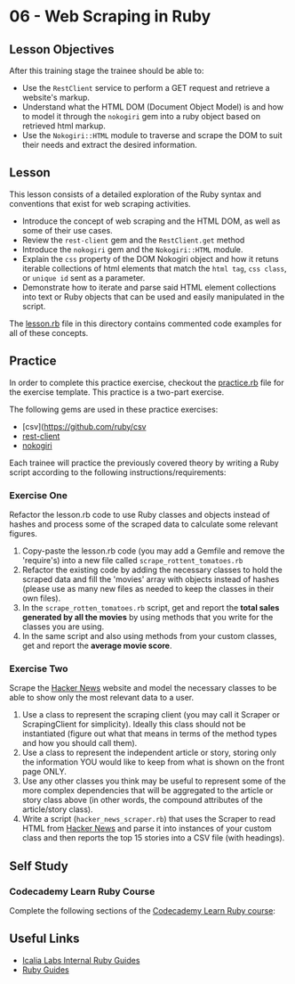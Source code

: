 # 06 - Web Scraping in Ruby

## Lesson Objectives

After this training stage the trainee should be able to:

+ Use the `RestClient` service to perform a GET request and retrieve a website's markup.
+ Understand what the HTML DOM (Document Object Model) is and how to model it through the `nokogiri` gem into a ruby object based on retrieved html markup.
+ Use the `Nokogiri::HTML` module to traverse and scrape the DOM to suit their needs and extract the desired information.

## Lesson

This lesson consists of a detailed exploration of the Ruby syntax and conventions that exist for web scraping activities.

+ Introduce the concept of web scraping and the HTML DOM, as well as some of their use cases.
+ Review the `rest-client` gem and the `RestClient.get` method
+ Introduce the `nokogiri` gem and the `Nokogiri::HTML` module.
+ Explain the  `css` property of the DOM Nokogiri object and how it retuns iterable collections of html elements that match the `html tag`, `css class`, or `unique id` sent as a parameter.
+ Demonstrate how to iterate and parse said HTML element collections into text or Ruby objects that can be used and easily manipulated in the script.

The [lesson.rb](/lesson.rb) file in this directory contains commented code examples for all of these concepts.

## Practice

In order to complete this practice exercise, checkout the [practice.rb](/practice.rb) file for the exercise template. This practice is a two-part exercise.

The following gems are used in these practice exercises:

+ [csv](https://github.com/ruby/csv
+ [rest-client](https://github.com/rest-client/rest-client)
+ [nokogiri](https://github.com/sparklemotion/nokogiri)

Each trainee will practice the previously covered theory by writing a Ruby script according to the following instructions/requirements:

### Exercise One

Refactor the lesson.rb code to use Ruby classes and objects instead of hashes and process some
of the scraped data to calculate some relevant figures.

1. Copy-paste the lesson.rb code (you may add a Gemfile and remove the 'require's) into a new file called `scrape_rottent_tomatoes.rb`
2. Refactor the existing code by adding the necessary classes to hold the scraped data and fill the 'movies' array with objects instead of hashes (please use as many new files as needed to keep the classes in their own files).
3. In the `scrape_rotten_tomatoes.rb` script, get and report the **total sales generated by all the movies** by using methods that you write for the classes you are using.
4. In the same script and also using methods from your custom classes, get and report the **average movie score**.

### Exercise Two

Scrape the [Hacker News](https://news.ycombinator.com) website and model the necessary classes to be able to show only the most relevant data to a user.

1. Use a class to represent the scraping client (you may call it Scraper or ScrapingClient for simplicity). Ideally this class should not be instantiated (figure out what that means in terms of the method types and how you should call them).
2. Use a class to represent the independent article or story, storing only the information YOU would like to keep from what is shown on the front page ONLY.
3. Use any other classes you think may be useful to represent some of the more complex dependencies that will be aggregated to the article or story class above (in other words, the compound attributes of the article/story class).
4. Write a script (`hacker_news_scraper.rb`) that uses the Scraper to read HTML from [Hacker News](https://news.ycombinator.com) and parse it into instances of your custom class and then reports the top 15 stories into a CSV file (with headings).

## Self Study

### Codecademy Learn Ruby Course

Complete the following sections of the [Codecademy Learn Ruby course](https://www.codecademy.com/courses/learn-ruby):

## Useful Links

+ [Icalia Labs Internal Ruby Guides](https://github.com/IcaliaLabs/guides/tree/master/stack/ruby)
+ [Ruby Guides](https://www.rubyguides.com/)


